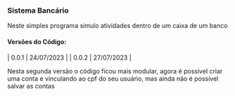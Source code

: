 ### Sistema Bancário

Neste simples programa simulo atividades dentro de um caixa de um banco

#### Versões do Código: 

| 0.0.1 | 24/07/2023 |
| 0.0.2 | 27/07/2023 |

Nesta segunda versão o código ficou mais modular, agora é possível criar uma conta e vinculando ao cpf do seu usuário, mas ainda não é possível salvar as contas